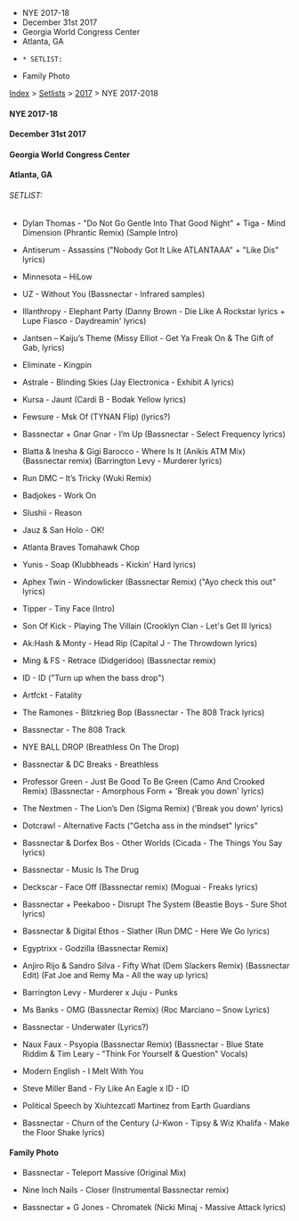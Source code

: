   * NYE 2017-18
  * December 31st 2017
  * Georgia World Congress Center
  * Atlanta, GA
  *     * SETLIST:
  * Family Photo

[Index](https://www.reddit.com/r/bassnectar/wiki/index) >
[Setlists](https://www.reddit.com/r/bassnectar/wiki/interactive/setlists) >
[2017](https://www.reddit.com/r/bassnectar/wiki/interactive/setlists/2017) >
NYE 2017-2018

#### NYE 2017-18

#### December 31st 2017

#### Georgia World Congress Center

#### Atlanta, GA



###### SETLIST:

  * Dylan Thomas - "Do Not Go Gentle Into That Good Night" \+ Tiga - Mind Dimension (Phrantic Remix) (Sample Intro)

  * Antiserum - Assassins ("Nobody Got It Like ATLANTAAA" \+ "Like Dis" lyrics)

  * Minnesota – HiLow

  * UZ - Without You (Bassnectar - Infrared samples)

  * Illanthropy - Elephant Party (Danny Brown - Die Like A Rockstar lyrics + Lupe Fiasco - Daydreamin' lyrics)

  * Jantsen – Kaiju’s Theme (Missy Elliot - Get Ya Freak On & The Gift of Gab, lyrics)

  * Eliminate - Kingpin 

  * Astrale - Blinding Skies (Jay Electronica - Exhibit A lyrics)

  * Kursa - Jaunt (Cardi B - Bodak Yellow lyrics)

  * Fewsure - Msk Of (TYNAN Flip) (lyrics?)

  * Bassnectar + Gnar Gnar - I’m Up (Bassnectar - Select Frequency lyrics)

  * Blatta & Inesha & Gigi Barocco - Where Is It (Anikis ATM Mix) (Bassnectar remix) (Barrington Levy - Murderer lyrics)

  * Run DMC – It’s Tricky (Wuki Remix)

  * Badjokes - Work On

  * Slushii - Reason

  * Jauz & San Holo - OK!

  * Atlanta Braves Tomahawk Chop

  * Yunis - Soap (Klubbheads - Kickin' Hard lyrics)

  * Aphex Twin - Windowlicker (Bassnectar Remix) ("Ayo check this out" lyrics)

  * Tipper - Tiny Face (Intro)

  * Son Of Kick - Playing The Villain (Crooklyn Clan - Let's Get Ill lyrics)

  * Ak:Hash & Monty - Head Rip (Capital J - The Throwdown lyrics)

  * Ming & FS - Retrace (Didgeridoo) (Bassnectar remix)

  * ID - ID ("Turn up when the bass drop")

  * Artfckt - Fatality

  * The Ramones - Blitzkrieg Bop (Bassnectar - The 808 Track lyrics)

  * Bassnectar - The 808 Track

  * NYE BALL DROP (Breathless On The Drop)

  * Bassnectar & DC Breaks - Breathless

  * Professor Green - Just Be Good To Be Green (Camo And Crooked Remix) (Bassnectar - Amorphous Form + 'Break you down' lyrics)

  * The Nextmen - The Lion’s Den (Sigma Remix) ('Break you down' lyrics)

  * Dotcrawl - Alternative Facts ("Getcha ass in the mindset" lyrics"

  * Bassnectar & Dorfex Bos - Other Worlds (Cicada - The Things You Say lyrics)

  * Bassnectar - Music Is The Drug

  * Deckscar - Face Off (Bassnectar remix) (Moguai - Freaks lyrics)

  * Bassnectar + Peekaboo - Disrupt The System (Beastie Boys - Sure Shot lyrics)

  * Bassnectar & Digital Ethos - Slather (Run DMC - Here We Go lyrics)

  * Egyptrixx - Godzilla (Bassnectar Remix) 

  * Anjiro Rijo & Sandro Silva - Fifty What (Dem Slackers Remix) (Bassnectar Edit) (Fat Joe and Remy Ma - All the way up lyrics)

  * Barrington Levy - Murderer x Juju - Punks 

  * Ms Banks - OMG (Bassnectar Remix) (Roc Marciano – Snow Lyrics)

  * Bassnectar - Underwater (Lyrics?)

  * Naux Faux - Psyopia (Bassnectar Remix) (Bassnectar - Blue State Riddim & Tim Leary - "Think For Yourself & Question" Vocals)

  * Modern English - I Melt With You

  * Steve Miller Band - Fly Like An Eagle x ID - ID

  * Political Speech by Xiuhtezcatl Martinez from Earth Guardians

  * Bassnectar - Churn of the Century (J-Kwon - Tipsy & Wiz Khalifa - Make the Floor Shake lyrics)

#### Family Photo

  * Bassnectar - Teleport Massive (Original Mix)

  * Nine Inch Nails - Closer (Instrumental Bassnectar remix)

  * Bassnectar + G Jones - Chromatek (Nicki Minaj - Massive Attack lyrics)

